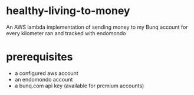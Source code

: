 # healthy-living-to-money
An AWS lambda implementation of sending money to my Bunq account for every kilometer ran and tracked with endomondo

# prerequisites
- a configured aws account
- an endomondo account
- a bunq.com api key (available for premium accounts)